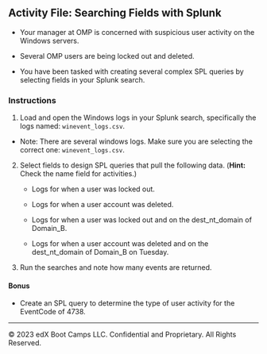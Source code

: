 ## Activity File: Searching Fields with Splunk

- Your manager at OMP is concerned with suspicious user activity on the Windows servers.

- Several OMP users are being locked out and deleted. 

- You have been tasked with creating several complex SPL queries by selecting fields in your Splunk search.

### Instructions

1. Load and open the Windows logs in your Splunk search, specifically the logs named: `winevent_logs.csv`.

  - Note: There are several windows logs. Make sure you are selecting the correct one: `winevent_logs.csv`.

2. Select fields to design SPL queries that pull the following data. (**Hint:** Check the name field for activities.)

    - Logs for when a user was locked out.

    - Logs for when a user account was deleted.

    - Logs for when a user was locked out and on the dest_nt_domain of Domain_B.

    - Logs for when a user account was deleted and on the dest_nt_domain of Domain_B on Tuesday.
  
3. Run the searches and note how many events are returned. 

#### Bonus

- Create an SPL query to determine the type of user activity for the EventCode of 4738.
    
---
  
© 2023 edX Boot Camps LLC. Confidential and Proprietary. All Rights Reserved.  
